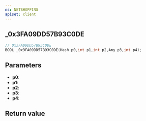 ```yaml
---
ns: NETSHOPPING
apiset: client
---
```

## _0x3FA09DD57B93C0DE

```c
// 0x3FA09DD57B93C0DE
BOOL _0x3FA09DD57B93C0DE(Hash p0,int p1,int p2,Any p3,int p4);
```


## Parameters
* **p0**:
* **p1**:
* **p2**:
* **p3**:
* **p4**:

## Return value

